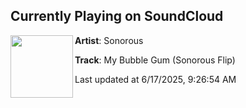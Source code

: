 ## Currently Playing on SoundCloud

[<img align="left" width="100" src="https://i1.sndcdn.com/artworks-wSpEaBILdAiW33pU-ySfm0w-t500x500.png">](https://soundcloud.com/sonoroussoundsofficial/my-bubble-gum-sonorous-flip?in=saxurn/sets/flavortown)

**Artist**: Sonorous 

**Track**: My Bubble Gum (Sonorous Flip)

Last updated at 6/17/2025, 9:26:54 AM
